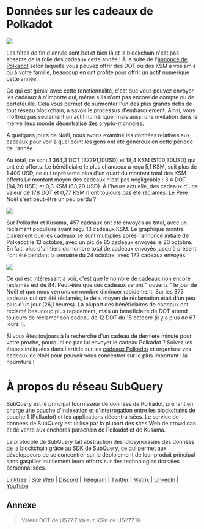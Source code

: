 # Données sur les cadeaux de Polkadot

![](https://miro.medium.com/max/1400/1*Y_Fm1wWLcN9lAbWr0KK1qA.png)

Les fêtes de fin d'année sont bel et bien là et la blockchain n'est pas absente de la folie des cadeaux cette année ! À la suite de l'[annonce de Polkadot](https://polkadot.network/blog/introducing-polkadot-kusama-gifts/) selon laquelle vous pouvez offrir des DOT ou des KSM à vos amis ou à votre famille, beaucoup en ont profité pour offrir un actif numérique cette année.

Ce qui est génial avec cette fonctionnalité, c'est que vous pouvez envoyer les cadeaux à n'importe qui, même s'ils n'ont pas encore de compte ou de portefeuille. Cela vous permet de surmonter l'un des plus grands défis de tout réseau blockchain, à savoir le processus d'embarquement. Ainsi, vous n'offrez pas seulement un actif numérique, mais aussi une invitation dans le merveilleux monde décentralisé des crypto-monnaies.

À quelques jours de Noël, nous avons examiné les données relatives aux cadeaux pour voir à quel point les gens ont été généreux en cette période de l'année.

Au total, ce sont 1 364,3 DOT (37791,10USD) et 18,4 KSM (5100,30USD) qui ont été offerts. Le bénéficiaire le plus chanceux a reçu 5,1 KSM, soit plus de 1 400 USD, ce qui représente plus d'un quart du montant total des KSM offerts.Le montant moyen des cadeaux n'est pas négligeable : 3,4 DOT (94,20 USD) et 0,3 KSM (83,20 USD). À l'heure actuelle, des cadeaux d'une valeur de 178 DOT et 0,77 KSM n'ont toujours pas été réclamés. Le Père Noël s'est peut-être un peu perdu ?

![](https://miro.medium.com/max/1400/0*39FkrB8c1ZE2LhlU)

Sur Polkadot et Kusama, 457 cadeaux ont été envoyés au total, avec un réclamant populaire ayant reçu 13 cadeaux KSM. Le graphique montre clairement que les cadeaux se sont multipliés après l'annonce initiale de Polkadot le 13 octobre, avec un pic de 85 cadeaux envoyés le 20 octobre. En fait, plus d'un tiers du nombre total de cadeaux envoyés jusqu'à présent l'ont été pendant la semaine du 24 octobre, avec 172 cadeaux envoyés.

![](https://miro.medium.com/max/1400/0*F12i2JCMl0YOwaLG)

Ce qui est intéressant à voir, c'est que le nombre de cadeaux non encore réclamés est de 84. Peut-être que ces cadeaux seront " ouverts " le jour de Noël et que nous verrons ce nombre diminuer rapidement. Sur les 373 cadeaux qui ont été réclamés, le délai moyen de réclamation était d'un peu plus d'un jour (26,1 heures). La plupart des bénéficiaires de cadeaux ont réclamé beaucoup plus rapidement, mais un bénéficiaire de DOT attend toujours de réclamer son cadeau de 12 DOT du 15 octobre (il y a plus de 67 jours !).

Si vous êtes toujours à la recherche d'un cadeau de dernière minute pour votre proche, pourquoi ne pas lui envoyer le cadeau Polkadot ? Suivez les étapes indiquées dans l'article sur les [cadeaux Polkadot](https://polkadot.network/blog/introducing-polkadot-kusama-gifts/) et organisez vos cadeaux de Noël pour pouvoir vous concentrer sur le plus important : la nourriture !

# À propos du réseau SubQuery

SubQuery est le principal fournisseur de données de Polkadot, prenant en charge une couche d'indexation et d'interrogation entre les blockchains de couche 1 (Polkadot) et les applications décentralisées. Le service de données de SubQuery est utilisé par la plupart des sites Web de crowdloan et de vente aux enchères parachain de Polkadot et de Kusama.

Le protocole de SubQuery fait abstraction des idiosyncrasies des données de la blockchain grâce au SDK de SubQuery, ce qui permet aux développeurs de se concentrer sur le déploiement de leur produit principal sans gaspiller inutilement leurs efforts sur des technologies dorsales personnalisées.

[Linktree](https://linktr.ee/subquerynetwork) | [Site Web](https://subquery.network/) | [Discord](https://discord.com/invite/78zg8aBSMG) | [Telegram](https://t.me/subquerynetwork) | [Twitter](https://twitter.com/subquerynetwork) | [Matrix](https://matrix.to/#/#subquery:matrix.org) | [LinkedIn](https://www.linkedin.com/company/subquery) | [YouTube](https://www.youtube.com/channel/UCi1a6NUUjegcLHDFLr7CqLw)

## Annexe

> Valeur DOT de US27.7 Valeur KSM de US277.19
